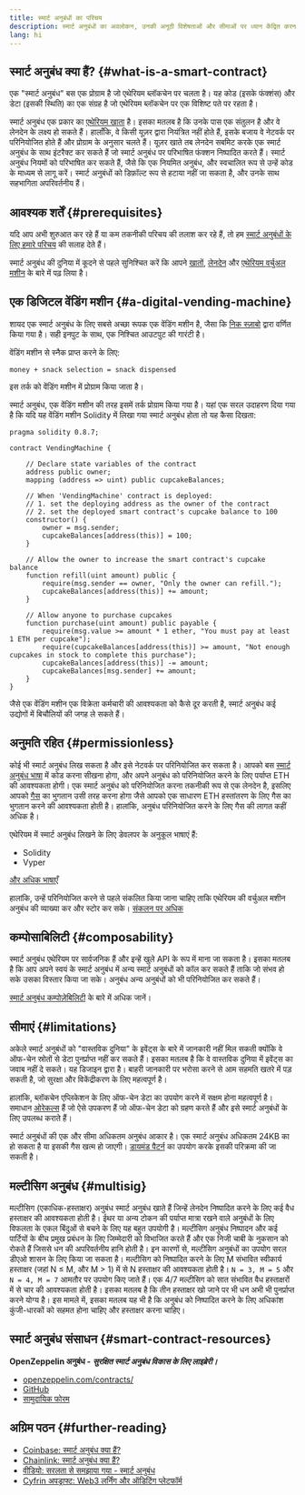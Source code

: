 ```yaml
---
title: स्मार्ट अनुबंधों का परिचय
description: स्मार्ट अनुबंधों का अवलोकन, उनकी अनूठी विशेषताओं और सीमाओं पर ध्यान केंद्रित करना।
lang: hi
---
```


## स्मार्ट अनुबंध क्या हैं? {#what-is-a-smart-contract}

एक "स्मार्ट अनुबंध" बस एक प्रोग्राम है जो एथेरियम ब्लॉकचेन पर चलता है। यह कोड (इसके फंक्शंस) और डेटा (इसकी स्थिति) का एक संग्रह है जो एथेरियम ब्लॉकचेन पर एक विशिष्ट पते पर रहता है।

स्मार्ट अनुबंध एक प्रकार का [एथेरियम खाता](/developers/docs/accounts/) है। इसका मतलब है कि उनके पास एक संतुलन है और वे लेनदेन के लक्ष्य हो सकते हैं। हालाँकि, वे किसी यूज़र द्वारा नियंत्रित नहीं होते हैं, इसके बजाय वे नेटवर्क पर परिनियोजित होते हैं और प्रोग्राम के अनुसार चलते हैं। यूज़र खाते तब लेनदेन सबमिट करके एक स्मार्ट अनुबंध के साथ इंटरैक्ट कर सकते हैं जो स्मार्ट अनुबंध पर परिभाषित फंक्शन निष्पादित करते हैं। स्मार्ट अनुबंध नियमों को परिभाषित कर सकते हैं, जैसे कि एक नियमित अनुबंध, और स्वचालित रूप से उन्हें कोड के माध्यम से लागू करें। स्मार्ट अनुबंधों को डिफ़ॉल्ट रूप से हटाया नहीं जा सकता है, और उनके साथ सहभागिता अपरिवर्तनीय हैं।

## आवश्यक शर्तें {#prerequisites}

यदि आप अभी शुरुआत कर रहे हैं या कम तकनीकी परिचय की तलाश कर रहे हैं, तो हम [स्मार्ट अनुबंधों के लिए हमारे परिचय](/smart-contracts/) की सलाह देते हैं।

स्मार्ट अनुबंध की दुनिया में कूदने से पहले सुनिश्चित करें कि आपने [खातों](/developers/docs/accounts/), [लेनदेन](/developers/docs/transactions/) और [एथेरियम वर्चुअल मशीन](/developers/docs/evm/) के बारे में पढ़ लिया है।

## एक डिजिटल वेंडिंग मशीन {#a-digital-vending-machine}

शायद एक स्मार्ट अनुबंध के लिए सबसे अच्छा रूपक एक वेंडिंग मशीन है, जैसा कि [निक स्ज़ाबो](https://unenumerated.blogspot.com/) द्वारा वर्णित किया गया है। सही इनपुट के साथ, एक निश्चित आउटपुट की गारंटी है।

वेंडिंग मशीन से स्नैक प्राप्त करने के लिए:

```
money + snack selection = snack dispensed
```

इस तर्क को वेंडिंग मशीन में प्रोग्राम किया जाता है।

स्मार्ट अनुबंध, एक वेंडिंग मशीन की तरह इसमें तर्क प्रोग्राम किया गया है। यहां एक सरल उदाहरण दिया गया है कि यदि यह वेंडिंग मशीन Solidity में लिखा गया स्मार्ट अनुबंध होता तो यह कैसा दिखता:

```solidity
pragma solidity 0.8.7;

contract VendingMachine {

    // Declare state variables of the contract
    address public owner;
    mapping (address => uint) public cupcakeBalances;

    // When 'VendingMachine' contract is deployed:
    // 1. set the deploying address as the owner of the contract
    // 2. set the deployed smart contract's cupcake balance to 100
    constructor() {
        owner = msg.sender;
        cupcakeBalances[address(this)] = 100;
    }

    // Allow the owner to increase the smart contract's cupcake balance
    function refill(uint amount) public {
        require(msg.sender == owner, "Only the owner can refill.");
        cupcakeBalances[address(this)] += amount;
    }

    // Allow anyone to purchase cupcakes
    function purchase(uint amount) public payable {
        require(msg.value >= amount * 1 ether, "You must pay at least 1 ETH per cupcake");
        require(cupcakeBalances[address(this)] >= amount, "Not enough cupcakes in stock to complete this purchase");
        cupcakeBalances[address(this)] -= amount;
        cupcakeBalances[msg.sender] += amount;
    }
}
```

जैसे एक वेंडिंग मशीन एक विक्रेता कर्मचारी की आवश्यकता को कैसे दूर करती है, स्मार्ट अनुबंध कई उद्योगों में बिचौलियों की जगह ले सकते हैं।

## अनुमति रहित {#permissionless}

कोई भी स्मार्ट अनुबंध लिख सकता है और इसे नेटवर्क पर परिनियोजित कर सकता है। आपको बस [स्मार्ट अनुबंध भाषा](/developers/docs/smart-contracts/languages/) में कोड करना सीखना होगा, और अपने अनुबंध को परिनियोजित करने के लिए पर्याप्त ETH की आवश्यकता होगी। एक स्मार्ट अनुबंध को परिनियोजित करना तकनीकी रूप से एक लेनदेन है, इसलिए आपको [गैस](/developers/docs/gas/) का भुगतान उसी तरह करना होगा जैसे आपको एक साधारण ETH हस्तांतरण के लिए गैस का भुगतान करने की आवश्यकता होती है। हालांकि, अनुबंध परिनियोजित करने के लिए गैस की लागत कहीं अधिक है।

एथेरियम में स्मार्ट अनुबंध लिखने के लिए डेवलपर के अनुकूल भाषाएं हैं:

- Solidity
- Vyper

[और अधिक भाषाएँ](/developers/docs/smart-contracts/languages/)

हालांकि, उन्हें परिनियोजित करने से पहले संकलित किया जाना चाहिए ताकि एथेरियम की वर्चुअल मशीन अनुबंध की व्याख्या कर और स्टोर कर सके। [संकलन पर अधिक](/developers/docs/smart-contracts/compiling/)

## कम्पोसाबिलिटी {#composability}

स्मार्ट अनुबंध एथेरियम पर सार्वजनिक हैं और इन्हें खुले API के रूप में माना जा सकता है। इसका मतलब है कि आप अपने स्वयं के स्मार्ट अनुबंध में अन्य स्मार्ट अनुबंधों को कॉल कर सकते हैं ताकि जो संभव हो सके उसका विस्तार किया जा सके। अनुबंध अन्य अनुबंधों को भी परिनियोजित कर सकते हैं।

[स्मार्ट अनुबंध कम्पोज़ेबिलिटी](/developers/docs/smart-contracts/composability/) के बारे में अधिक जानें।

## सीमाएं {#limitations}

अकेले स्मार्ट अनुबंधों को "वास्तविक दुनिया" के इवेंट्स के बारे में जानकारी नहीं मिल सकती क्योंकि वे ऑफ-चेन स्रोतों से डेटा पुनर्प्राप्त नहीं कर सकते हैं। इसका मतलब है कि वे वास्तविक दुनिया में इवेंट्स का जवाब नहीं दे सकते। यह डिजाइन द्वारा है। बाहरी जानकारी पर भरोसा करने से आम सहमति खतरे में पड़ सकती है, जो सुरक्षा और विकेंद्रीकरण के लिए महत्वपूर्ण है।

हालांकि, ब्लॉकचेन एप्लिकेशन के लिए ऑफ-चेन डेटा का उपयोग करने में सक्षम होना महत्वपूर्ण है। समाधान [ओरेकल्स](/developers/docs/oracles/) हैं जो ऐसे उपकरण हैं जो ऑफ-चेन डेटा को ग्रहण करते हैं और इसे स्मार्ट अनुबंधों के लिए उपलब्ध कराते हैं।

स्मार्ट अनुबंधों की एक और सीमा अधिकतम अनुबंध आकार है। एक स्मार्ट अनुबंध अधिकतम 24KB का हो सकता है या इसकी गैस खत्म हो जाएगी। [डायमंड पैटर्न](https://eips.ethereum.org/EIPS/eip-2535) का उपयोग करके इसकी परिक्रमा की जा सकती है।

## मल्टीसिग अनुबंध {#multisig}

मल्टीसिग (एकाधिक-हस्ताक्षर) अनुबंध स्मार्ट अनुबंध खाते हैं जिन्हें लेनदेन निष्पादित करने के लिए कई वैध हस्ताक्षर की आवश्यकता होती है। ईथर या अन्य टोकन की पर्याप्त मात्रा रखने वाले अनुबंधों के लिए विफलता के एकल बिंदुओं से बचने के लिए यह बहुत उपयोगी है। मल्टीसिग अनुबंध निष्पादन और कई पार्टियों के बीच प्रमुख प्रबंधन के लिए जिम्मेदारी को विभाजित करते हैं और एक निजी चाबी के नुकसान को रोकते हैं जिससे धन की अपरिवर्तनीय हानि होती है। इन कारणों से, मल्टीसिग अनुबंधों का उपयोग सरल डीएओ शासन के लिए किया जा सकता है। मल्टीसिग को निष्पादित करने के लिए M संभावित स्वीकार्य हस्ताक्षर (जहां N ≤ M, और M > 1) में से N हस्ताक्षर की आवश्यकता होती है। `N = 3, M = 5` और `N = 4, M = 7` आमतौर पर उपयोग किए जाते हैं। एक 4/7 मल्टीसिग को सात संभावित वैध हस्ताक्षरों में से चार की आवश्यकता होती है। इसका मतलब है कि तीन हस्ताक्षर खो जाने पर भी धन अभी भी पुनर्प्राप्त करने योग्य है। इस मामले में, इसका मतलब यह भी है कि अनुबंध को निष्पादित करने के लिए अधिकांश कुंजी-धारकों को सहमत होना चाहिए और हस्ताक्षर करना चाहिए।

## स्मार्ट अनुबंध संसाधन {#smart-contract-resources}

**OpenZeppelin अनुबंध -** **_सुरक्षित स्मार्ट अनुबंध विकास के लिए लाइब्रेरी।_**

- [openzeppelin.com/contracts/](https://openzeppelin.com/contracts/)
- [GitHub](https://github.com/OpenZeppelin/openzeppelin-contracts)
- [सामुदायिक फोरम](https://forum.openzeppelin.com/c/general/16)

## अग्रिम पठन {#further-reading}

- [Coinbase: स्मार्ट अनुबंध क्या हैं?](https://www.coinbase.com/learn/crypto-basics/what-is-a-smart-contract)
- [Chainlink: स्मार्ट अनुबंध क्या हैं?](https://chain.link/education/smart-contracts)
- [वीडियो: सरलता से समझाया गया - स्मार्ट अनुबंध](https://youtu.be/ZE2HxTmxfrI)
- [Cyfrin अपड्राफ्ट: Web3 लर्निंग और ऑडिटिंग प्लेटफॉर्म](https://updraft.cyfrin.io)
